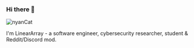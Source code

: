 ### Hi there 👋
![nyanCat](https://raw.githubusercontent.com/gist/brudnak/aba00c9a1c92d226f68e8ad8ba1e0a40/raw/e1e4a92f6072d15014f19aa8903d24a1ac0c41a4/nyan-cat.gif)

I'm LinearArray - a software engineer, cybersecurity researcher, student & Reddit/Discord mod. 
